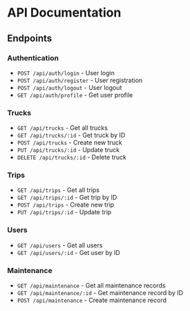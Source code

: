 # API Documentation

## Endpoints

### Authentication
- `POST /api/auth/login` - User login
- `POST /api/auth/register` - User registration  
- `POST /api/auth/logout` - User logout
- `GET /api/auth/profile` - Get user profile

### Trucks
- `GET /api/trucks` - Get all trucks
- `GET /api/trucks/:id` - Get truck by ID
- `POST /api/trucks` - Create new truck
- `PUT /api/trucks/:id` - Update truck
- `DELETE /api/trucks/:id` - Delete truck

### Trips
- `GET /api/trips` - Get all trips
- `GET /api/trips/:id` - Get trip by ID
- `POST /api/trips` - Create new trip
- `PUT /api/trips/:id` - Update trip

### Users
- `GET /api/users` - Get all users
- `GET /api/users/:id` - Get user by ID

### Maintenance
- `GET /api/maintenance` - Get all maintenance records
- `GET /api/maintenance/:id` - Get maintenance record by ID
- `POST /api/maintenance` - Create maintenance record
